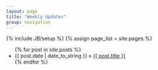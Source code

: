 ```yaml
---
layout: page
title: "Weekly Updates"
group: navigation
---
```

{% include JB/setup %}
{% assign page_list = site.pages %}

<ul class="posts">
  {% for post in site.posts %}
    <li><span>{{ post.date | date_to_string }}</span> &raquo; <a href="{{ BASE_PATH }}{{ post.url }}">{{ post.title }}</a></li>
  {% endfor %}
